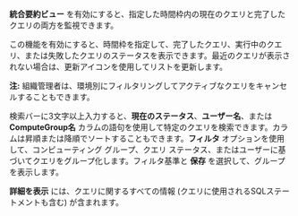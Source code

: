 **統合要約ビュー** を有効にすると、指定した時間枠内の現在のクエリと完了したクエリの両方を監視できます。

この機能を有効にすると、時間枠を指定して、完了したクエリ、実行中のクエリ、または失敗したクエリのステータスを表示できます。最近のクエリが表示されない場合は、更新アイコンを使用してリストを更新します。

**注:** 組織管理者は、環境別にフィルタリングしてアクティブなクエリをキャンセルすることもできます。

検索バーに3文字以上入力すると、**現在のステータス**、**ユーザー名**、または **ComputeGroup名** カラムの語句を使用して特定のクエリを検索できます。カラムは昇順または降順でソートすることもできます。**フィルタ** オプションを使用して、コンピューティング グループ、クエリ ステータス、またはユーザーに基づいてクエリをグループ化します。フィルタ基準と **保存** を選択して、グループを表示します。

**詳細を表示** には、クエリに関するすべての情報 (クエリに使用されるSQLステートメントも含む) が含まれます。
